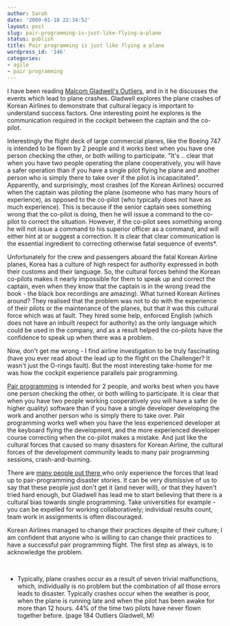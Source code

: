 ```yaml
---
author: Sarah
date: '2009-01-18 22:34:52'
layout: post
slug: pair-programming-is-just-like-flying-a-plane
status: publish
title: Pair programming is just like flying a plane
wordpress_id: '146'
categories: 
- agile
- pair programming
---
```


I have been reading <a title="Outliers - Malcom Gladwell" href="(http://www.amazon.com/Outliers-Story-Success-Malcolm-Gladwell/dp/0316017922" target="_blank">Malcom Gladwell's Outliers</a>, and in it he discusses the events which lead to plane crashes. Gladwell explores the plane crashes of Korean Airlines to demonstrate that cultural legacy is important to understand success factors. One interesting point he explores is the communication required in the cockpit between the captain and the co-pilot.

Interestingly the flight deck of large commercial planes, like the Boeing 747 is intended to be flown by 2 people and it works best when you have one person checking the other, or both willing to participate. "It's .. clear that when you have two people operating the plane cooperatively, you will have a safer operation than if you have a single pilot flying he plane and another person who is simply there to take over if the pilot is incapacitated". Apparently, and surprisingly, most crashes (of the Korean Airlines) occurred when the captain was piloting the plane (someone who has many hours of experience), as opposed to the co-pilot (who typically does not have as much experience). This is because if the senior captain sees something wrong that the co-pilot is doing, then he will issue a command to the co-pilot to correct the situation. However, if the co-pilot sees something wrong he will not issue a command to his superior officer as a command, and will either hint at or suggest a correction. It is clear that clear communication is the essential ingredient to correcting otherwise fatal sequence of events*.

Unfortunately for the crew and passengers aboard the fatal Korean Airline planes, Korea has a culture of high respect for authority expressed in both their customs and their language. So, the cultural forces behind the Korean co-pilots makes it nearly impossible for them to speak up and correct the captain, even when they know that the captain is in the wrong (read the book - the black box recordings are amazing). What turned Korean Airlines around? They realised that the problem was not to do with the experience of their pilots or the maintenance of the planes, but that it was this cultural force which was at fault. They hired some help, enforced English (which does not have an inbuilt respect for authority) as the only language which could be used in the company, and as a result helped the co-pilots have the confidence to speak up when there was a problem.

Now, don't get me wrong - I find airline investigation to be truly fascinating (have you ever read about the lead up to the flight on the Challenger? It wasn't just the O-rings fault). But the most interesting take-home for me was how the cockpit experience parallels pair programming.

<a title="Pair Progamming" href="http://en.wikipedia.org/wiki/Pair_programming" target="_blank">Pair programming</a> is intended for 2 people, and works best when you have one person checking the other, or both willing to participate. It is clear that when you have two people working cooperatively you will have a safer (ie higher quality) software than if you have a single developer developing the work and another person who is simply there to take over. Pair programming works well when you have the less experienced developer at the keyboard flying the development, and the more experienced developer course correcting when the co-pilot makes a mistake. And just like the cultural forces that caused so many disasters for Korean Airline, the cultural forces of the development community leads to many pair programming sessions, crash-and-burning.

There are <a href="http://www.fuzzylizard.com/archives/2008/12/08/989/" target="_blank">many people out there </a>who only experience the forces that lead up to pair-programming disaster stories. It can be very dismissive of us to say that these people just don't get it (and never will), or that they haven't tried hard enough, but Gladwell has lead me to start believing that there is a cultural bias towards single programming. Take universities for example - you can be expelled for working collaboratively; individual results count, team work in assignments is often discouraged.

Korean Airlines managed to change their practices despite of their culture; I am confident that anyone who is willing to can change their practices to have a successful pair programming flight. The first step as always, is to acknowledge the problem.

 

* Typically, plane crashes occur as a result of seven trivial malfunctions, which, individually is no problem but the combination of all those errors leads to disaster. Typically crashes occur when the weather is poor, when the plane is running late and when the pilot has been awake for more than 12 hours. 44% of the time two pilots have never flown together before. (page 184 Outliers Gladwell, M)